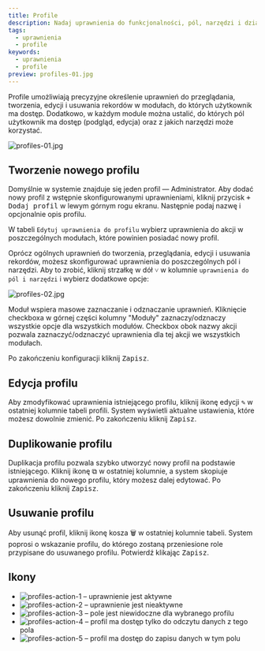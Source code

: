 ```yaml
---
title: Profile
description: Nadaj uprawnienia do funkcjonalności, pól, narzędzi i działań wykorzystywanych przez użytkowników podczas codziennej pracy z systemem.
tags:
  - uprawnienia
  - profile
keywords:
  - uprawnienia
  - profile
preview: profiles-01.jpg
---
```


Profile umożliwiają precyzyjne określenie uprawnień do przeglądania, tworzenia, edycji i usuwania rekordów w modułach, do których użytkownik ma dostęp. Dodatkowo, w każdym module można ustalić, do których pól użytkownik ma dostęp (podgląd, edycja) oraz z jakich narzędzi może korzystać.

![profiles-01.jpg](profiles-01.jpg)

## Tworzenie nowego profilu

Domyślnie w systemie znajduje się jeden profil — Administrator. Aby dodać nowy profil z wstępnie skonfigurowanymi uprawnieniami, kliknij przycisk <kbd>+ Dodaj profil</kbd> w lewym górnym rogu ekranu. Następnie podaj nazwę i opcjonalnie opis profilu.

W tabeli `Edytuj uprawnienia do profilu` wybierz uprawnienia do akcji w poszczególnych modułach, które powinien posiadać nowy profil.

Oprócz ogólnych uprawnień do tworzenia, przeglądania, edycji i usuwania rekordów, możesz skonfigurować uprawnienia do poszczególnych pól i narzędzi. Aby to zrobić, kliknij strzałkę w dół <kbd>˅</kbd> w kolumnie `uprawnienia do pól i narzędzi` i wybierz dodatkowe opcje:

![profiles-02.jpg](profiles-02.jpg)

Moduł wspiera masowe zaznaczanie i odznaczanie uprawnień. Kliknięcie checkboxa w górnej części kolumny "Moduły" zaznaczy/odznaczy wszystkie opcje dla wszystkich modułów. Checkbox obok nazwy akcji pozwala zaznaczyć/odznaczyć uprawnienia dla tej akcji we wszystkich modułach.

Po zakończeniu konfiguracji kliknij <kbd>Zapisz</kbd>.

## Edycja profilu

Aby zmodyfikować uprawnienia istniejącego profilu, kliknij ikonę edycji <kbd>✎</kbd> w ostatniej kolumnie tabeli profili. System wyświetli aktualne ustawienia, które możesz dowolnie zmienić. Po zakończeniu kliknij <kbd>Zapisz</kbd>.

## Duplikowanie profilu

Duplikacja profilu pozwala szybko utworzyć nowy profil na podstawie istniejącego. Kliknij ikonę <kbd>⧉</kbd> w ostatniej kolumnie, a system skopiuje uprawnienia do nowego profilu, który możesz dalej edytować. Po zakończeniu kliknij <kbd>Zapisz</kbd>.

## Usuwanie profilu

Aby usunąć profil, kliknij ikonę kosza <kbd>🗑</kbd> w ostatniej kolumnie tabeli. System poprosi o wskazanie profilu, do którego zostaną przeniesione role przypisane do usuwanego profilu. Potwierdź klikając <kbd>Zapisz</kbd>.

## Ikony

- ![profiles-action-1](profiles-action-1.jpg) – uprawnienie jest aktywne
- ![profiles-action-2](profiles-action-2.jpg) – uprawnienie jest nieaktywne
- ![profiles-action-3](profiles-action-3.jpg) – pole jest niewidoczne dla wybranego profilu
- ![profiles-action-4](profiles-action-4.jpg) – profil ma dostęp tylko do odczytu danych z tego pola
- ![profiles-action-5](profiles-action-5.jpg) – profil ma dostęp do zapisu danych w tym polu
